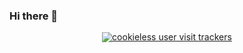 ### Hi there 👋

<!--
**santi-iztli/santi-iztli** is a ✨ _special_ ✨ repository because its `README.md` (this file) appears on your GitHub profile.

Here are some ideas to get you started:

- 🔭 I’m currently working on ...
- 🌱 I’m currently learning ...
- 👯 I’m looking to collaborate on ...
- 🤔 I’m looking for help with ...
- 💬 Ask me about ...
- 📫 How to reach me: ...
- 😄 Pronouns: ...
- ⚡ Fun fact: ...
-->
<!-- Start: Copyright 2022 TraceMyIP.org Service Code (200029-11062022)- DO NOT MODIFY //-->
<div id="elemID031021" style="line-height:16px;text-align:center;position:relative;z-index:100000;"><script type="text/javascript" src="//s2.tracemyip.org/vLg/lgUrl.php?pidnVar2=98640&amp;prtVar2=11&amp;stlVar2=1500~1667764735~14*2~0F5999*F7FFE6*537899*000000~0*0*0*0*0&amp;rgtype=4684NR-IPIB&amp;scvVar2=12"></script><noscript><a href="https://www.tracemyip.org/tools/cookie-free-tracking-analytics-eu-cookie-law-solution/"><img src="//s2.tracemyip.org/vLg/1500~1667764735~14*2~0F5999*F7FFE6*537899*000000~0*0*0*0*0/4684NR-IPIB/98640/11/12/ans/" alt="cookieless user visit trackers" referrerPolicy="no-referrer-when-downgrade" style="border:0px;"></a></noscript></div> <!-- End: TraceMyIP.org Service Code //-->
